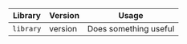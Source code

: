 | Library    | Version | Usage                                            |
|------------|---------|--------------------------------------------------|
| `library`  | version | Does something useful                            |

